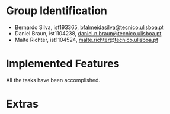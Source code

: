 # Group Identification

 - Bernardo Silva, ist193365, bfalmeidasilva@tecnico.ulisboa.pt
 - Daniel Braun, ist1104238, daniel.n.braun@tecnico.ulisboa.pt
 - Malte Richter, ist1104524, malte.richter@tecnico.ulisboa.pt

# Implemented Features
All the tasks have been accomplished.

# Extras
